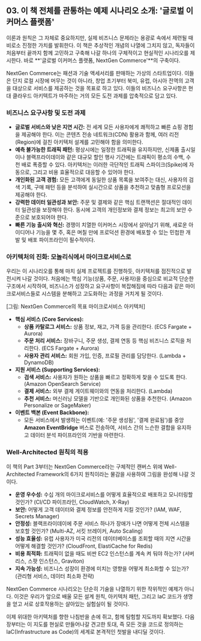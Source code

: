 ## 03. 이 책 전체를 관통하는 예제 시나리오 소개: '글로벌 이커머스 플랫폼'

이론과 원칙은 그 자체로 중요하지만, 실제 비즈니스 문제라는 용광로 속에서 제련될 때 비로소 진정한 가치를 발휘한다. 이 책은 추상적인 개념의 나열에 그치지 않고, 독자들이 처음부터 끝까지 함께 고민하고 구축해 나갈 하나의 구체적이고 현실적인 시나리오를 제시한다. 바로 **'글로벌 이커머스 플랫폼, NextGen Commerce'**의 구축이다.

NextGen Commerce는 패션과 기술 액세서리를 판매하는 가상의 스타트업이다. 이들은 단지 로컬 시장에 머무는 것이 아니라, 창업 초기부터 북미, 유럽, 아시아 전역의 고객을 대상으로 서비스를 제공하는 것을 목표로 하고 있다. 이들의 비즈니스 요구사항은 현대 클라우드 아키텍트가 마주하는 거의 모든 도전 과제를 압축적으로 담고 있다.

### 비즈니스 요구사항 및 도전 과제

* **글로벌 서비스와 낮은 지연 시간:** 전 세계 모든 사용자에게 쾌적하고 빠른 쇼핑 경험을 제공해야 한다. 이는 콘텐츠 전송 네트워크(CDN) 활용과 함께, 여러 리전(Region)에 걸친 아키텍처 설계를 고민해야 함을 의미한다.
* **예측 불가능한 트래픽 패턴:** 평상시에는 일정한 트래픽을 유지하지만, 신제품 출시일이나 블랙프라이데이와 같은 대규모 할인 행사 기간에는 트래픽이 평소의 수백, 수천 배로 폭증할 수 있다. 아키텍처는 이러한 극단적인 트래픽 스파이크(Spike)에 자동으로, 그리고 비용 효율적으로 대응할 수 있어야 한다.
* **개인화된 고객 경험:** 모든 고객에게 동일한 상품 목록을 보여주는 대신, 사용자의 검색 기록, 구매 패턴 등을 분석하여 실시간으로 상품을 추천하고 맞춤형 프로모션을 제공해야 한다.
* **강력한 데이터 일관성과 보안:** 주문 및 결제와 같은 핵심 트랜잭션은 절대적인 데이터 일관성을 보장해야 한다. 동시에 고객의 개인정보와 결제 정보는 최고의 보안 수준으로 보호되어야 한다.
* **빠른 기능 출시와 혁신:** 경쟁이 치열한 이커머스 시장에서 살아남기 위해, 새로운 아이디어나 기능을 몇 주, 혹은 며칠 만에 프로덕션 환경에 배포할 수 있는 민첩한 개발 및 배포 파이프라인이 필수적이다.

### 아키텍처의 진화: 모놀리식에서 마이크로서비스로

우리는 이 시나리오를 통해 마치 실제 프로젝트를 진행하듯, 아키텍처를 점진적으로 발전시켜 나갈 것이다. 처음에는 핵심 기능(상품, 주문, 사용자)을 중심으로 비교적 단순한 구조에서 시작하여, 비즈니스가 성장하고 요구사항이 복잡해짐에 따라 다음과 같은 마이크로서비스들로 시스템을 분해하고 고도화하는 과정을 거치게 될 것이다.

[그림: NextGen Commerce의 목표 마이크로서비스 아키텍처]

* **핵심 서비스 (Core Services):**
    * **상품 카탈로그 서비스:** 상품 정보, 재고, 가격 등을 관리한다. (ECS Fargate + Aurora)
    * **주문 처리 서비스:** 장바구니, 주문 생성, 결제 연동 등 핵심 비즈니스 로직을 처리한다. (ECS Fargate + Aurora)
    * **사용자 관리 서비스:** 회원 가입, 인증, 프로필 관리를 담당한다. (Lambda + DynamoDB)
* **지원 서비스 (Supporting Services):**
    * **검색 서비스:** 사용자가 원하는 상품을 빠르고 정확하게 찾을 수 있도록 한다. (Amazon OpenSearch Service)
    * **결제 서비스:** 외부 결제 게이트웨이와의 연동을 처리한다. (Lambda)
    * **추천 서비스:** 머신러닝 모델을 기반으로 개인화된 상품을 추천한다. (Amazon Personalize or SageMaker)
* **이벤트 백본 (Event Backbone):**
    * 모든 서비스에서 발생하는 이벤트(예: '주문 생성됨', '결제 완료됨')를 중앙 **Amazon EventBridge** 버스로 전송하여, 서비스 간의 느슨한 결합을 유지하고 데이터 분석 파이프라인의 기반을 마련한다.

### Well-Architected 원칙의 적용

이 책의 Part 3부터는 NextGen Commerce라는 구체적인 캔버스 위에 Well-Architected Framework의 6가지 원칙이라는 물감을 사용하여 그림을 완성해 나갈 것이다.

* **운영 우수성:** 수십 개의 마이크로서비스를 어떻게 효율적으로 배포하고 모니터링할 것인가? (CI/CD 파이프라인, CloudWatch, X-Ray)
* **보안:** 어떻게 고객 데이터와 결제 정보를 안전하게 지킬 것인가? (IAM, WAF, Secrets Manager)
* **안정성:** 블랙프라이데이에 주문 서비스 하나가 장애가 나면 어떻게 전체 시스템을 보호할 것인가? (Multi-AZ, 서킷 브레이커, Auto Scaling)
* **성능 효율성:** 유럽 사용자가 미국 리전의 데이터베이스를 조회할 때의 지연 시간을 어떻게 해결할 것인가? (CloudFront, ElastiCache for Redis)
* **비용 최적화:** 트래픽이 없을 때도 비싼 EC2 인스턴스를 계속 켜 둬야 하는가? (서버리스, 스팟 인스턴스, Graviton)
* **지속 가능성:** 비즈니스 성장이 환경에 미치는 영향을 어떻게 최소화할 수 있는가? (관리형 서비스, 데이터 최소화 전략)

NextGen Commerce 시나리오는 단순히 기술을 나열하기 위한 작위적인 예제가 아니다. 이것은 우리가 앞으로 배울 모든 설계 원칙, 아키텍처 패턴, 그리고 IaC 코드가 생명을 얻고 서로 상호작용하는 살아있는 실험실이 될 것이다.

이제 위대한 아키텍처를 향한 나침반을 손에 쥐고, 함께 탐험할 지도까지 확보했다. 다음 장부터는 이 지도를 현실로 만들어나갈 견고한 토대, 즉 모든 것을 코드로 정의하는 IaC(Infrastructure as Code)의 세계로 본격적인 첫발을 내디딜 것이다.